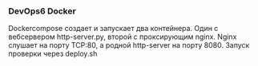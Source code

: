 ### DevOps6 Docker

Dockercompose создает и запускает два контейнера.
Один с вебсервером http-server.py, второй с проксирующим nginx.
Nginx слушает на порту TCP:80, а родной http-server на порту 8080.
Запуск проверки через deploy.sh
